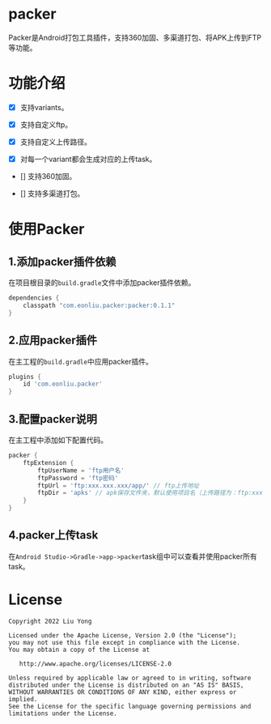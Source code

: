 # packer

Packer是Android打包工具插件，支持360加固、多渠道打包、将APK上传到FTP等功能。

# 功能介绍

- [x] 支持variants。

- [x] 支持自定义ftp。

- [x] 支持自定义上传路径。

- [x] 对每一个variant都会生成对应的上传task。

- [] 支持360加固。

- [] 支持多渠道打包。

# 使用Packer

## 1.添加packer插件依赖

在项目根目录的```build.gradle```文件中添加packer插件依赖。

```groovy
dependencies {
    classpath "com.eonliu.packer:packer:0.1.1"
}
```

## 2.应用packer插件

在主工程的`build.gradle`中应用packer插件。

```groovy
plugins {
    id 'com.eonliu.packer'
}
```

## 3.配置packer说明

在主工程中添加如下配置代码。

```groovy
packer {
    ftpExtension {
        ftpUserName = 'ftp用户名'
        ftpPassword = 'ftp密码'
        ftpUrl = 'ftp:xxx.xxx.xxx/app/' // ftp上传地址
        ftpDir = 'apks' // apk保存文件夹，默认使用项目名（上传路径为：ftp:xxx.xxx.xxx/app/apks)
    }
}
```

## 4.packer上传task

在`Android Studio->Gradle->app->packer`task组中可以查看并使用packer所有task。

# License

```text
Copyright 2022 Liu Yong

Licensed under the Apache License, Version 2.0 (the "License");
you may not use this file except in compliance with the License.
You may obtain a copy of the License at

   http://www.apache.org/licenses/LICENSE-2.0

Unless required by applicable law or agreed to in writing, software
distributed under the License is distributed on an "AS IS" BASIS,
WITHOUT WARRANTIES OR CONDITIONS OF ANY KIND, either express or implied.
See the License for the specific language governing permissions and
limitations under the License.
```
